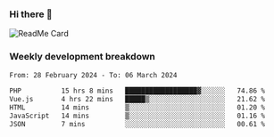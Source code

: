 ### Hi there 👋

<!--
**itzcy/itzcy** is a ✨ _special_ ✨ repository because its `README.md` (this file) appears on your GitHub profile.

Here are some ideas to get you started:

- 🔭 I’m currently working on ...
- 🌱 I’m currently learning ...
- 👯 I’m looking to collaborate on ...
- 🤔 I’m looking for help with ...
- 💬 Ask me about ...
- 📫 How to reach me: ...
- 😄 Pronouns: ...
- ⚡ Fun fact: ...
-->
![ReadMe Card](https://github-readme-stats.vercel.app/api?username=itzcy&show_icons=true&title_color=2d3198&icon_color=797cb8&text_color=24292e&bg_color=f6f8fa)

### Weekly development breakdown
<!--START_SECTION:waka-->

```txt
From: 28 February 2024 - To: 06 March 2024

PHP          15 hrs 8 mins   ██████████████████▓░░░░░░   74.86 %
Vue.js       4 hrs 22 mins   █████▒░░░░░░░░░░░░░░░░░░░   21.62 %
HTML         14 mins         ▒░░░░░░░░░░░░░░░░░░░░░░░░   01.20 %
JavaScript   14 mins         ▒░░░░░░░░░░░░░░░░░░░░░░░░   01.16 %
JSON         7 mins          ░░░░░░░░░░░░░░░░░░░░░░░░░   00.61 %
```

<!--END_SECTION:waka-->
